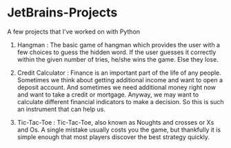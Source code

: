 # JetBrains-Projects
A few projects that I've worked on with Python 

1. Hangman : The basic game of hangman which provides the user with a few choices to guess the hidden word. If the user guesses it correctly within the given number of tries, he/she wins the game. Else they lose.

2. Credit Calculator : Finance is an important part of the life of any people. Sometimes we think about getting additional income and want to open a deposit account. And sometimes we need additional money right now and want to take a credit or mortgage. Anyway, we may want to calculate different financial indicators to make a decision. So this is such an instrument that can help us.

3. Tic-Tac-Toe : Tic-Tac-Toe, also known as Noughts and crosses or Xs and Os. A single mistake usually costs you the game, but thankfully it is simple enough that most players discover the best strategy quickly.

